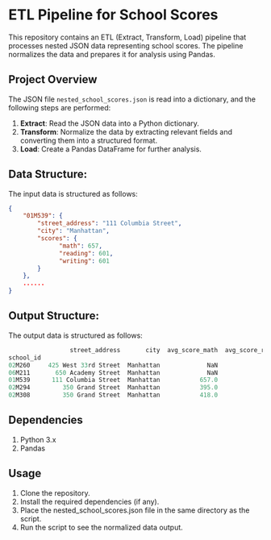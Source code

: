 # ETL Pipeline for School Scores

This repository contains an ETL (Extract, Transform, Load) pipeline that processes nested JSON data representing school scores. The pipeline normalizes the data and prepares it for analysis using Pandas.

## Project Overview

The JSON file `nested_school_scores.json` is read into a dictionary, and the following steps are performed:

1. **Extract**: Read the JSON data into a Python dictionary.
2. **Transform**: Normalize the data by extracting relevant fields and converting them into a structured format.
3. **Load**: Create a Pandas DataFrame for further analysis.

## Data Structure:

The input data is structured as follows:

```json
{
    "01M539": {
        "street_address": "111 Columbia Street",
        "city": "Manhattan",
        "scores": {
              "math": 657,
              "reading": 601,
              "writing": 601
        }
    },
    ......
}
```

## Output Structure:

The output data is structured as follows:

```SQL
                 street_address       city  avg_score_math  avg_score_reading  avg_score_writing
school_id                                                                                       
02M260     425 West 33rd Street  Manhattan             NaN                NaN                NaN
06M211       650 Academy Street  Manhattan             NaN                NaN                NaN
01M539      111 Columbia Street  Manhattan           657.0              601.0              601.0
02M294         350 Grand Street  Manhattan           395.0              411.0              387.0
02M308         350 Grand Street  Manhattan           418.0              428.0              415.0
```

## Dependencies
  1. Python 3.x
  2. Pandas


## Usage
  1. Clone the repository.
  2. Install the required dependencies (if any).
  3. Place the nested_school_scores.json file in the same directory as the script.
  4. Run the script to see the normalized data output.
